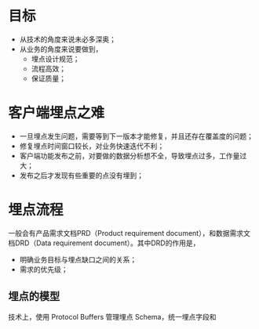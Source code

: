 # 目标

- 从技术的角度来说未必多深奥；
- 从业务的角度来说要做到，
  - 埋点设计规范；
  - 流程高效；
  - 保证质量；



# 客户端埋点之难

- 一旦埋点发生问题，需要等到下一版本才能修复，并且还存在覆盖度的问题；
- 修复埋点时间窗口较长，对业务快速迭代不利；
- 客户端功能发布之前，对要做的数据分析想不全，导致埋点过多，工作量过大；
- 发布之后才发现有些重要的点没有埋到；



# 埋点流程

一般会有产品需求文档PRD（Product requirement document），和数据需求文档DRD（Data requirement document）。其中DRD的作用是，

- 明确业务目标与埋点缺口之间的关系；
- 需求的优先级；





## 埋点的模型

技术上，使用 Protocol Buffers 管理埋点 Schema，统一埋点字段和